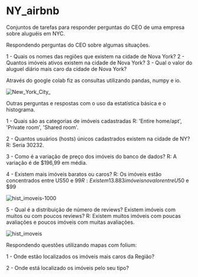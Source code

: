 # NY_airbnb
Conjuntos de tarefas para responder perguntas do CEO de uma empresa sobre aluguéis em NYC. 

Respondendo perguntas do CEO sobre algumas situações.

1 - Quais os nomes das regiões que existem na cidade de Nova York?
2 - Quantos imóveis ativos existem na cidade de Nova York?
3 - Qual o valor do aluguel diário mais caro da cidade de Nova York?

Através do google colab fiz as consultas utilizando pandas, numpy e io.

![New_York_City_](https://user-images.githubusercontent.com/89535654/209159069-579a3fd6-2d38-4c4d-9b21-8a902fdae742.png)

Outras perguntas e respostas com o uso da estatística básica e o histograma.

1 - Quais são as categorias de imóveis cadastradas
R: 'Entire home/apt', 'Private room', 'Shared room'.

2 - Quantos usuários (hosts) únicos cadastrados existem na cidade de NY?
R: Seria 30232.

3 - Como é a variação de preço dos imóveis do banco de dados?
R: A variação é de $196,99 em média.

4 - Existem mais imóveis baratos ou caros?
R: Os imóveis estão concentrados entre US50 e $99 
R: Existem 13.883 imóveis no valor entre U$50 e $99 


![hist_imoveis-1000](https://user-images.githubusercontent.com/89535654/209661119-21f29af8-e5eb-47bb-8ead-a11d38648833.png)

5 - Qual é a distribuição de número de reviews? Existem imóveis com muitos ou com poucos reviews?
R: Existem muitos imóveis com poucas avaliações e poucos imóveis com muitas avaliações.

![hist_imoveis](https://user-images.githubusercontent.com/89535654/209661108-dd0ca667-57a0-4e77-be74-e977f210ff5d.png)

Respondendo questões utilizando mapas com folium:

1 - Onde estão localizados os imóveis mais caros da Região?

2 - Onde está localizado os imóveis pelo seu tipo?
